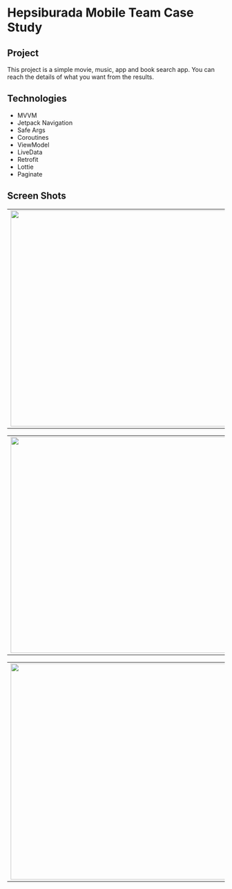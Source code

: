 # Hepsiburada Mobile Team Case Study 

## Project

This project is a simple movie, music, app and book search app. You can reach the details of what you want from the results.

## Technologies

- MVVM
- Jetpack Navigation
- Safe Args
- Coroutines
- ViewModel
- LiveData
- Retrofit
- Lottie
- Paginate

## Screen Shots

<table>
  <tr>
    <td><img src="https://user-images.githubusercontent.com/13102788/139594506-e0dbfa4b-cca9-45e9-b1cc-67a07d3be537.png" height="500px"/></td>
    <td><img src="https://user-images.githubusercontent.com/13102788/139594510-c9c09e9c-ef05-4bde-b93b-1581dffc0f06.png" height="500px" width="250px"/></td>
    <td><img src="https://user-images.githubusercontent.com/13102788/139594518-c5202df2-59ba-4e5c-ba60-038f7143d39d.png" alt="gif" height="500"/></td>
  </tr>
</table>

<table>
  <tr>
    <td><img src="https://user-images.githubusercontent.com/13102788/139594526-f4b32863-cc81-4862-b31a-35dcb54c65e9.png" height="500px"/></td>
    <td><img src="https://user-images.githubusercontent.com/13102788/139594535-864c0983-997f-458c-a14c-ae4449343d1e.png" height="500px" width="250px"/></td>
    <td><img src="https://user-images.githubusercontent.com/13102788/139594540-6f71cf1a-544f-4535-855e-6723f727c88c.png" alt="gif" height="500"/></td>
  </tr>
</table>

<table>
  <tr>
    <td><img src="https://user-images.githubusercontent.com/13102788/139594544-7793c1f5-63c2-4b71-84d9-de72ed67e033.png" height="500px"/></td>
    <td><img src="https://user-images.githubusercontent.com/13102788/139594547-b74c7a20-1547-4e29-ae39-0746dea789ef.png" height="500px" width="250px"/></td>
    <td><img src="https://user-images.githubusercontent.com/13102788/139594549-572913ce-486f-4685-b7a2-e86a550f7dc2.png" alt="gif" height="500"/></td>
  </tr>
</table>
